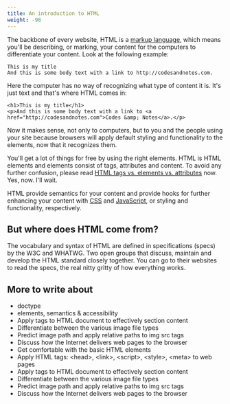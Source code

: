 ```yaml
---
title: An introduction to HTML
weight: -98
---
```


The backbone of every website, HTML is a [markup language](http://en.wikipedia.org/wiki/Markup_language), which means you'll be describing, or marking, your content for the computers to differentiate your content. Look at the following example:

```markup
This is my title
And this is some body text with a link to http://codesandnotes.com.
```

Here the computer has no way of recognizing what type of content it is. It's just text and that's where HTML comes in:

```markup
<h1>This is my title</h1>
<p>And this is some body text with a link to <a href="http://codesandnotes.com">Codes &amp; Notes</a>.</p>
```

Now it makes sense, not only to computers, but to you and the people using your site because browsers will apply default styling and functionality to the elements, now that it recognizes them.

You'll get a lot of things for free by using the right elements. HTML is HTML elements and elements consist of tags, attributes and content. To avoid any further confusion, please read <a href="http://www.456bereastreet.com/archive/200508/html_tags_vs_elements_vs_attributes/">HTML tags vs. elements vs. attributes</a> now. Yes, now. I'll wait.

HTML provide semantics for your content and provide hooks for further enhancing your content with <a href="/css">CSS</a> and <a href="/javascript">JavaScript</a>, or styling and functionality, respectively.

## But where does HTML come from?

The vocabulary and syntax of HTML are defined in specifications (specs) by the W3C and WHATWG. Two open groups that discuss, maintain and develop the HTML standard closely together. You can go to their websites to read the specs, the real nitty gritty of how everything works.

## More to write about

- doctype
- elements, semantics & accessibility
- Apply tags to HTML document to effectively section content
- Differentiate between the various image file types
- Predict image path and apply relative paths to img src tags
- Discuss how the Internet delivers web pages to the browser
- Get comfortable with the basic HTML elements
- Apply HTML tags: &lt;head&gt;, &lt;link&gt;, &lt;script&gt;, &lt;style&gt;, &lt;meta&gt; to web pages
- Apply tags to HTML document to effectively section content
- Differentiate between the various image file types
- Predict image path and apply relative paths to img src tags
- Discuss how the Internet delivers web pages to the browser
